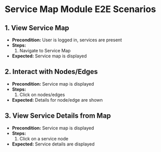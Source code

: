 # Service Map Module E2E Scenarios

## 1. View Service Map

- **Precondition:** User is logged in, services are present
- **Steps:**
  1. Navigate to Service Map
- **Expected:** Service map is displayed

## 2. Interact with Nodes/Edges

- **Precondition:** Service map is displayed
- **Steps:**
  1. Click on nodes/edges
- **Expected:** Details for node/edge are shown

## 3. View Service Details from Map

- **Precondition:** Service map is displayed
- **Steps:**
  1. Click on a service node
- **Expected:** Service details are displayed
